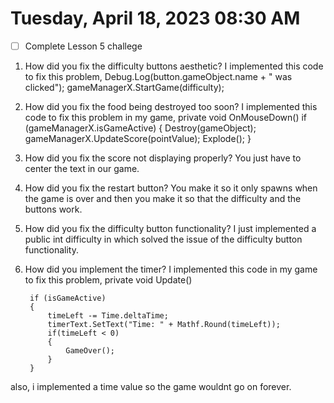# Tuesday, April 18, 2023 08:30 AM
- [ ] Complete Lesson 5 challege

1. How did you fix the difficulty buttons aesthetic?
I implemented this code to fix this problem,
Debug.Log(button.gameObject.name + " was clicked");
        gameManagerX.StartGame(difficulty);
2. How did you fix the food being destroyed too soon?
I implemented this code to fix this problem in my game,
private void OnMouseDown()
        if (gameManagerX.isGameActive)
        {
            Destroy(gameObject);
            gameManagerX.UpdateScore(pointValue);
            Explode();
        }
3. How did you fix the score not displaying properly?
You just have to center the text in our game.
4. How did you fix the restart button?
You make it so it only spawns when the game is over and then you make it so that the difficulty and the buttons work.
5. How did you fix the difficulty button functionality?
I just implemented a public int difficulty in which solved the issue of the difficulty button functionality.
6. How did you implement the timer?
I implemented this code in my game to fix this problem,
 private void Update()


        if (isGameActive)
        {
            timeLeft -= Time.deltaTime;
            timerText.SetText("Time: " + Mathf.Round(timeLeft));
            if(timeLeft < 0)
            {
                GameOver();
            }
        }
also, i implemented a time value so the game wouldnt go on forever.